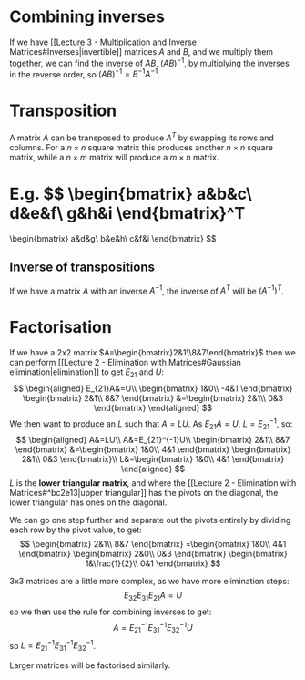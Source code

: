 # Combining inverses
If we have [[Lecture 3 - Multiplication and Inverse Matrices#Inverses|invertible]] matrices $A$ and $B$, and we multiply them together, we can find the inverse of $AB$, $(AB)^{-1}$, by multiplying the inverses in the reverse order, so $(AB)^{-1}=B^{-1}A^{-1}$.
# Transposition
A matrix $A$ can be transposed to produce $A^T$ by swapping its rows and columns. For a $n\times n$ square matrix this produces another $n\times n$ square matrix, while a $n\times m$ matrix will produce a $m\times n$ matrix.

E.g.
$$
\begin{bmatrix}
a&b&c\\
d&e&f\\
g&h&i
\end{bmatrix}^T
=
\begin{bmatrix}
a&d&g\\
b&e&h\\
c&f&i
\end{bmatrix}
$$
## Inverse of transpositions
If we have a matrix $A$ with an inverse $A^{-1}$, the inverse of $A^T$ will be $(A^{-1})^T$.
# Factorisation
If we have a 2x2 matrix $A=\begin{bmatrix}2&1\\8&7\end{bmatrix}$ then we can perform [[Lecture 2 - Elimination with Matrices#Gaussian elimination|elimination]] to get $E_{21}$ and $U$:
$$
\begin{aligned}
E_{21}A&=U\\
\begin{bmatrix}
1&0\\
-4&1
\end{bmatrix}
\begin{bmatrix}
2&1\\
8&7
\end{bmatrix}
&=\begin{bmatrix}
2&1\\
0&3
\end{bmatrix}
\end{aligned}
$$
We then want to produce an $L$ such that $A=LU$. As $E_{21}A=U$, $L=E_{21}^{-1}$, so:
$$
\begin{aligned}
A&=LU\\
A&=E_{21}^{-1}U\\
\begin{bmatrix}
2&1\\
8&7
\end{bmatrix}
&=\begin{bmatrix}
1&0\\
4&1
\end{bmatrix}
\begin{bmatrix}
2&1\\
0&3
\end{bmatrix}\\
L&=\begin{bmatrix}
1&0\\
4&1
\end{bmatrix}
\end{aligned}
$$
$L$ is the **lower triangular matrix**, and where the [[Lecture 2 - Elimination with Matrices#^bc2e13|upper triangular]] has the pivots on the diagonal, the lower triangular has ones on the diagonal.

We can go one step further and separate out the pivots entirely by dividing each row by the pivot value, to get:
$$
\begin{bmatrix}
2&1\\
8&7
\end{bmatrix}
=\begin{bmatrix}
1&0\\
4&1
\end{bmatrix}
\begin{bmatrix}
2&0\\
0&3
\end{bmatrix}
\begin{bmatrix}
1&\frac{1}{2}\\
0&1
\end{bmatrix}
$$

3x3 matrices are a little more complex, as we have more elimination steps:
$$
E_{32}E_{31}E_{21}A=U
$$
so we then use the rule for combining inverses to get:
$$
A=E_{21}^{-1}E_{31}^{-1}E_{32}^{-1}U
$$
so $L=E_{21}^{-1}E_{31}^{-1}E_{32}^{-1}$.

Larger matrices will be factorised similarly.
